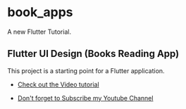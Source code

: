 # book_apps

A new Flutter Tutorial.

## Flutter UI Design (Books Reading App)

This project is a starting point for a Flutter application.

- [Check out the Video tutorial](https://youtu.be/UPgCffZKKQg)

- [Don't forget to Subscribe my Youtube Channel](https://www.youtube.com/channel/UCJ4q1jj9mwJDfK1Hj2hAChw)
